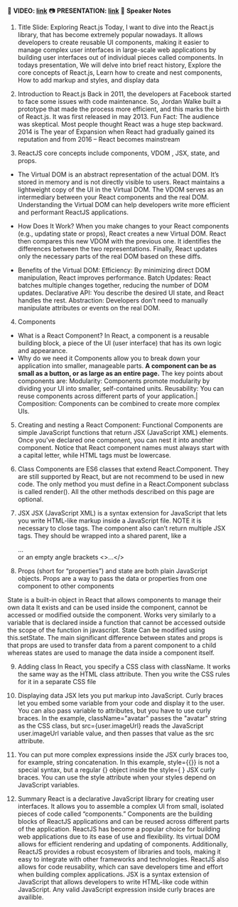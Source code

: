 🎥 **VIDEO: [link](https://www.youtube.com/watch?v=Ex10GjRSxys)**
📷 **PRESENTATION: [link](https://662e28923c7ed9abe653036d--sunny-moonbeam-a5aa78.netlify.app/#/7)**
📝 **Speaker Notes**

1. Title Slide: Exploring React.js
   Today, I want to dive into the React.js library, that has become extremely popular nowadays.
   It allows developers to create reusable UI components, making it easier to manage complex user interfaces in large-scale web applications by building user interfaces out of individual pieces called components.
   In todays presentation,
   We will delve into brief react history,
   Explore the core concepts of React.js,
   Learn how to create and nest components,
   How to add markup and styles, and display data

2. Introduction to React.js
   Back in 2011, the developers at Facebook started to face some issues with code maintenance. So, Jordan Walke built a prototype that made the process more efficient, and this marks the birth of React.js. It was first released in may 2013.
   Fun Fact: The audience was skeptical. Most people thought React was a huge step backward. 2014 is The year of Expansion when React had gradually gained its reputation and from 2016 – React becomes mainstream

3. ReactJS core concepts include components, VDOM , JSX, state, and props.

- The Virtual DOM is an abstract representation of the actual DOM.
  It’s stored in memory and is not directly visible to users.
  React maintains a lightweight copy of the UI in the Virtual DOM.
  The VDOM serves as an intermediary between your React components and the real DOM. Understanding the Virtual DOM can help developers write more efficient and performant ReactJS applications.
- How Does It Work?
  When you make changes to your React components (e.g., updating state or props), React creates a new Virtual DOM.
  React then compares this new VDOM with the previous one.
  It identifies the differences between the two representations.
  Finally, React updates only the necessary parts of the real DOM based on these diffs.

- Benefits of the Virtual DOM:
  Efficiency: By minimizing direct DOM manipulation, React improves performance.
  Batch Updates: React batches multiple changes together, reducing the number of DOM updates.
  Declarative API: You describe the desired UI state, and React handles the rest.
  Abstraction: Developers don’t need to manually manipulate attributes or events on the real DOM.

4. Components

- What is a React Component?
  In React, a component is a reusable building block,
  a piece of the UI (user interface) that has its own logic and appearance.
- Why do we need it
  Components allow you to break down your application into smaller, manageable parts.
  **A component can be as small as a button, or as large as an entire page.**
  The key points about components are:
  Modularity: Components promote modularity by dividing your UI into smaller, self-contained units.
  Reusability: You can reuse components across different parts of your application.|
  Composition: Components can be combined to create more complex UIs.

5. Creating and nesting a React Component:
   Functional Components are simple JavaScript functions that return JSX (JavaScript XML) elements.
   Once you’ve declared one component, you can nest it into another component.
   Notice that React component names must always start with a capital letter, while HTML tags must be lowercase.

6. Class Components are ES6 classes that extend React.Component. They are still supported by React, but are not recommend to be used in new code.
   The only method you must define in a React.Component subclass is called render(). All the other methods described on this page are optional.
7. JSX
   JSX (JavaScript XML) is a syntax extension for JavaScript that lets you write HTML-like markup inside a JavaScript file.
   NOTE it is necessary to close tags.
   The component also can’t return multiple JSX tags.
   They should be wrapped into a shared parent, like a <div>...</div> or an empty angle brackets <>...</>

8. Props (short for “properties”) and state are both plain JavaScript objects.
   Props are a way to pass the data or properties from one component to other components

State is a built-in object in React that allows components to manage their own data
It exists and can be used inside the component, cannot be accessed or modified outside the component. Works very similarly to a variable that is declared inside a function that cannot be accessed outside the scope of the function in javascript.
State Can be modified using this.setState.
The main significant difference between states and props is that props are used to transfer data from a parent component to a child whereas states are used to manage the data inside a component itself.

9. Adding class
   In React, you specify a CSS class with className. It works the same way as the HTML class attribute. Then you write the CSS rules for it in a separate CSS file

10. Displaying data
    JSX lets you put markup into JavaScript. Curly braces let you embed some variable from your code and display it to the user.
    You can also pass variable to attributes, but you have to use curly braces. In the example, className="avatar" passes the "avatar" string as the CSS class, but src={user.imageUrl} reads the JavaScript user.imageUrl variable value, and then passes that value as the src attribute.

11. You can put more complex expressions inside the JSX curly braces too, for example, string concatenation. In this example, style={{}} is not a special syntax, but a regular {} object inside the style={ } JSX curly braces. You can use the style attribute when your styles depend on JavaScript variables.

12. Summary
    React is a declarative JavaScript library for creating user interfaces. It allows you to assemble a complex UI from small, isolated pieces of code called “components.”
    Components are the building blocks of ReactJS applications and can be reused across different parts of the application. ReactJS has become a popular choice for building web applications due to its ease of use and flexibility. Its virtual DOM allows for efficient rendering and updating of components. Additionally, ReactJS provides a robust ecosystem of libraries and tools, making it easy to integrate with other frameworks and technologies. ReactJS also allows for code reusability, which can save developers time and effort when building complex applications.
    JSX is a syntax extension of JavaScript that allows developers to write HTML-like code within JavaScript. Any valid JavaScript expression inside curly braces are availible.
